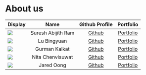 # About us

| Display                                             |        Name        |             Github Profile             |             Portfolio             |
|-----------------------------------------------------|:------------------:|:--------------------------------------:|:---------------------------------:|
| ![](https://via.placeholder.com/100.png?text=Photo) | Suresh Abijith Ram |     [Github](https://github.com/)      | [Portfolio](docs/team/johndoe.md) |
| ![](https://via.placeholder.com/100.png?text=Photo) |    Lu Bingyuan     |     [Github](https://github.com/)      | [Portfolio](docs/team/johndoe.md) |
| ![](https://via.placeholder.com/100.png?text=Photo) |   Gurman Kalkat    |     [Github](https://github.com/)      | [Portfolio](docs/team/johndoe.md) |
| ![](https://via.placeholder.com/100.png?text=Photo) |  Nita Chenvisuwat  | [Github](https://github.com/junenita)  |   [Portfolio](team/junenita.md)   |
| ![](https://via.placeholder.com/100.png?text=Photo) |     Jared Oong     | [Github](https://github.com/jaredoong) |  [Portfolio](team/jaredoong.md)   |
